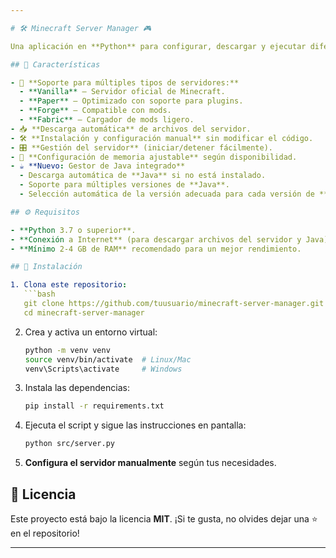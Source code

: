 ```yaml
---

# 🛠️ Minecraft Server Manager 🎮  

Una aplicación en **Python** para configurar, descargar y ejecutar diferentes tipos de servidores de **Minecraft** de forma sencilla y automatizada.  

## 🚀 Características  

- 📌 **Soporte para múltiples tipos de servidores:**  
  - **Vanilla** – Servidor oficial de Minecraft.  
  - **Paper** – Optimizado con soporte para plugins.  
  - **Forge** – Compatible con mods.  
  - **Fabric** – Cargador de mods ligero.  
- 📥 **Descarga automática** de archivos del servidor.  
- 🛠️ **Instalación y configuración manual** sin modificar el código.  
- 🎛️ **Gestión del servidor** (iniciar/detener fácilmente).  
- 🔧 **Configuración de memoria ajustable** según disponibilidad.  
- ☕ **Nuevo: Gestor de Java integrado**  
  - Descarga automática de **Java** si no está instalado.  
  - Soporte para múltiples versiones de **Java**.  
  - Selección automática de la versión adecuada para cada versión de **Minecraft**.  

## ⚙️ Requisitos  

- **Python 3.7 o superior**.  
- **Conexión a Internet** (para descargar archivos del servidor y Java).  
- **Mínimo 2-4 GB de RAM** recomendado para un mejor rendimiento.  

## 📌 Instalación  

1. Clona este repositorio:  
   ```bash
   git clone https://github.com/tuusuario/minecraft-server-manager.git
   cd minecraft-server-manager
   ```
2. Crea y activa un entorno virtual:  
   ```bash
   python -m venv venv
   source venv/bin/activate  # Linux/Mac
   venv\Scripts\activate     # Windows
   ```
3. Instala las dependencias:  
   ```bash
   pip install -r requirements.txt
   ```
4. Ejecuta el script y sigue las instrucciones en pantalla:  
   ```bash
   python src/server.py
   ```
5. **Configura el servidor manualmente** según tus necesidades.  

## 📜 Licencia  

Este proyecto está bajo la licencia **MIT**. ¡Si te gusta, no olvides dejar una ⭐ en el repositorio!  

---
```

